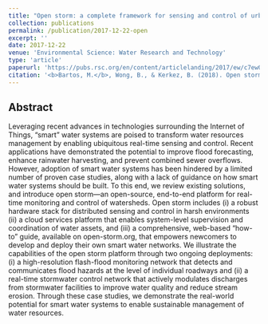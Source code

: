 ```yaml
---
title: "Open storm: a complete framework for sensing and control of urban watersheds"
collection: publications
permalink: /publication/2017-12-22-open
excerpt: ''
date: 2017-12-22
venue: 'Environmental Science: Water Research and Technology'
type: 'article'
paperurl: 'https://pubs.rsc.org/en/content/articlelanding/2017/ew/c7ew00374a'
citation: '<b>Bartos, M.</b>, Wong, B., & Kerkez, B. (2018). Open storm: a complete framework for sensing and control of urban watersheds. <i>Environmental Science: Water Research & Technology</i>, 4(3), 346–358. doi:10.1039/c7ew00374a'
---
```


## Abstract

Leveraging recent advances in technologies surrounding the Internet of Things, “smart” water systems are poised to transform water resources management by enabling ubiquitous real-time sensing and control. Recent applications have demonstrated the potential to improve flood forecasting, enhance rainwater harvesting, and prevent combined sewer overflows. However, adoption of smart water systems has been hindered by a limited number of proven case studies, along with a lack of guidance on how smart water systems should be built. To this end, we review existing solutions, and introduce open storm—an open-source, end-to-end platform for real-time monitoring and control of watersheds. Open storm includes (i) a robust hardware stack for distributed sensing and control in harsh environments (ii) a cloud services platform that enables system-level supervision and coordination of water assets, and (iii) a comprehensive, web-based “how-to” guide, available on open-storm.org, that empowers newcomers to develop and deploy their own smart water networks. We illustrate the capabilities of the open storm platform through two ongoing deployments: (i) a high-resolution flash-flood monitoring network that detects and communicates flood hazards at the level of individual roadways and (ii) a real-time stormwater control network that actively modulates discharges from stormwater facilities to improve water quality and reduce stream erosion. Through these case studies, we demonstrate the real-world potential for smart water systems to enable sustainable management of water resources.
